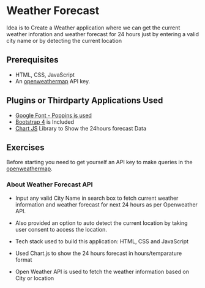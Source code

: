 # Weather Forecast

Idea is to Create a Weather application where we can get the current weather inforation and weather forecast for 24 hours just by entering a valid city name or by detecting the current location

## Prerequisites

* HTML, CSS, JavaScript 
* An [openweathermap](http://openweathermap.org/) API key.

## Plugins or Thirdparty Applications Used 

* [Google Font - Poppins is used](https://fonts.google.com/specimen/Poppins)
* [Bootstrap 4](https://getbootstrap.com/docs/4.0/getting-started/introduction/) is Included
* [Chart JS](https://www.chartjs.org/) Library to Show the 24hours forecast Data 

## Exercises

Before starting you need to get yourself an API key to make queries in the [openweathermap](http://openweathermap.org/).

### About Weather Forecast API

* Input any valid City Name in search box to fetch current weather information and weather forecast for next 24 hours as per Openweather API.

* Also provided an option to auto detect the current location by taking user consent to access the location.

* Tech stack used to build this application: HTML, CSS and JavaScript 

* Used Chart.js to show the 24 hours forecast in hours/temparature format

* Open Weather API is used to fetch the weather information based on City or location

 
